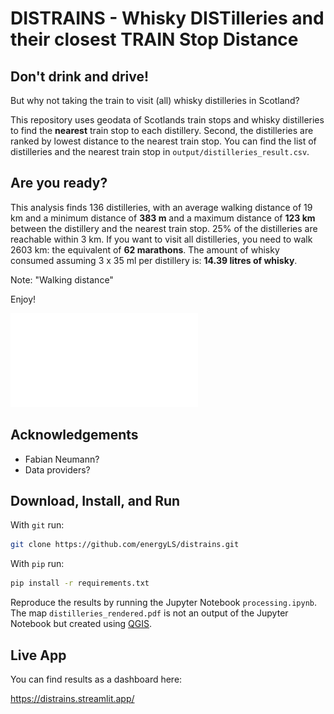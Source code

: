 # **DISTRAINS** - Whisky **DIST**illeries and their closest **TRAIN** Stop Distance

## Don't drink and drive! 
But why not taking the train to visit (all) whisky distilleries in Scotland?

This repository uses geodata of Scotlands train stops and
whisky distilleries to find the
**nearest** train stop to each distillery.
Second, the distilleries are ranked by lowest distance to the nearest train stop.
You can find the list of distilleries and the nearest train stop in `output/distilleries_result.csv`.

## Are you ready?

This analysis finds 136 distilleries, with an average walking distance of 19 km and
a minimum distance of **383 m** and a maximum distance of **123 km** 
between the distillery and the nearest train stop.
25% of the distilleries are reachable within 3 km.
If you want to visit all distilleries, you need to walk 2603 km: the equivalent of **62 marathons**.
The amount of whisky consumed assuming 3 x 35 ml per distillery is: **14.39 litres of whisky**.

Note: "Walking distance"

Enjoy!

![Distilleries](distilleries_rendered.pdf)

## Acknowledgements
- Fabian Neumann?
- Data providers?

## Download, Install, and Run

With `git` run:

```sh
git clone https://github.com/energyLS/distrains.git
```


With `pip` run:

```sh
pip install -r requirements.txt
```


Reproduce the results by running the Jupyter Notebook
`processing.ipynb`.
The map `distilleries_rendered.pdf` is not an output of the Jupyter Notebook but created using [QGIS](https://www.qgis.org/en/site/).
## Live App

You can find results as a dashboard here:

https://distrains.streamlit.app/
